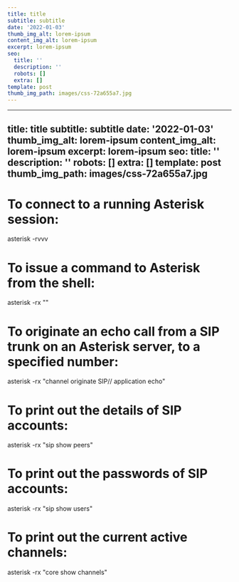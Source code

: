 ```yaml
---
title: title
subtitle: subtitle
date: '2022-01-03'
thumb_img_alt: lorem-ipsum
content_img_alt: lorem-ipsum
excerpt: lorem-ipsum
seo:
  title: ''
  description: ''
  robots: []
  extra: []
template: post
thumb_img_path: images/css-72a655a7.jpg
---
```

---
title: title
subtitle: subtitle
date: '2022-01-03'
thumb_img_alt: lorem-ipsum
content_img_alt: lorem-ipsum
excerpt: lorem-ipsum
seo:
  title: ''
  description: ''
  robots: []
  extra: []
template: post
thumb_img_path: images/css-72a655a7.jpg
---
# To connect to a running Asterisk session:

asterisk -rvvv

# To issue a command to Asterisk from the shell:

asterisk -rx "<command>"

# To originate an echo call from a SIP trunk on an Asterisk server, to a specified number:

asterisk -rx "channel originate SIP/<trunk>/<number> application echo"

# To print out the details of SIP accounts:

asterisk -rx "sip show peers"

# To print out the passwords of SIP accounts:

asterisk -rx "sip show users"

# To print out the current active channels:

asterisk -rx "core show channels"
